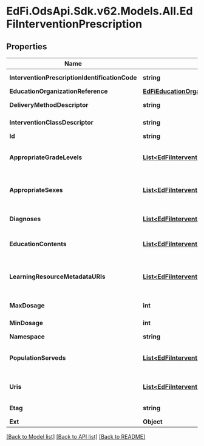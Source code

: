 # EdFi.OdsApi.Sdk.v62.Models.All.EdFiInterventionPrescription

## Properties

Name | Type | Description | Notes
------------ | ------------- | ------------- | -------------
**InterventionPrescriptionIdentificationCode** | **string** | A unique number or alphanumeric code assigned to an intervention prescription. | 
**EducationOrganizationReference** | [**EdFiEducationOrganizationReference**](EdFiEducationOrganizationReference.md) |  | 
**DeliveryMethodDescriptor** | **string** | The way in which an intervention was implemented: individual, small group, whole class, or whole school. | 
**InterventionClassDescriptor** | **string** | The way in which an intervention is used: curriculum, supplement, or practice. | 
**Id** | **string** |  | [optional] 
**AppropriateGradeLevels** | [**List&lt;EdFiInterventionPrescriptionAppropriateGradeLevel&gt;**](EdFiInterventionPrescriptionAppropriateGradeLevel.md) | An unordered collection of interventionPrescriptionAppropriateGradeLevels. Grade levels for the prescribed intervention. If omitted, considered generally applicable. | [optional] 
**AppropriateSexes** | [**List&lt;EdFiInterventionPrescriptionAppropriateSex&gt;**](EdFiInterventionPrescriptionAppropriateSex.md) | An unordered collection of interventionPrescriptionAppropriateSexes. Sexes for the intervention prescription. If omitted, considered generally applicable. | [optional] 
**Diagnoses** | [**List&lt;EdFiInterventionPrescriptionDiagnosis&gt;**](EdFiInterventionPrescriptionDiagnosis.md) | An unordered collection of interventionPrescriptionDiagnoses. Targeted purpose of the intervention prescription. | [optional] 
**EducationContents** | [**List&lt;EdFiInterventionPrescriptionEducationContent&gt;**](EdFiInterventionPrescriptionEducationContent.md) | An unordered collection of interventionPrescriptionEducationContents. Relates the education content source to the education content. | [optional] 
**LearningResourceMetadataURIs** | [**List&lt;EdFiInterventionPrescriptionLearningResourceMetadataURI&gt;**](EdFiInterventionPrescriptionLearningResourceMetadataURI.md) | An unordered collection of interventionPrescriptionLearningResourceMetadataURIs. The URI (typical a URL) pointing to the metadata entry in a LRMI metadata repository, which describes this content item. | [optional] 
**MaxDosage** | **int** | The maximum duration of time in minutes that is recommended for the intervention. | [optional] 
**MinDosage** | **int** | The minimum duration of time in minutes that is recommended for the intervention. | [optional] 
**Namespace** | **string** | Namespace for the intervention. | [optional] 
**PopulationServeds** | [**List&lt;EdFiInterventionPrescriptionPopulationServed&gt;**](EdFiInterventionPrescriptionPopulationServed.md) | An unordered collection of interventionPrescriptionPopulationServeds. A subset of students that are the focus of the intervention prescription. | [optional] 
**Uris** | [**List&lt;EdFiInterventionPrescriptionURI&gt;**](EdFiInterventionPrescriptionURI.md) | An unordered collection of interventionPrescriptionURIs. The URI (typical a URL) pointing to an education content item. | [optional] 
**Etag** | **string** | A unique system-generated value that identifies the version of the resource. | [optional] 
**Ext** | **Object** | Extensions to the InterventionPrescription entity. | [optional] 

[[Back to Model list]](../../README.md#documentation-for-models) [[Back to API list]](../../README.md#documentation-for-api-endpoints) [[Back to README]](../../README.md)

